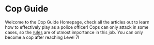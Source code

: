 # Cop Guide
Welcome to the Cop Guide Homepage, check all the articles out to learn how to effectively play as a police officer!
Cops can only attack in some cases, so the [rules](https://gtacnr.net/rules) are of utmost importance in this job.
You can only become a cop after reaching Level 7!
